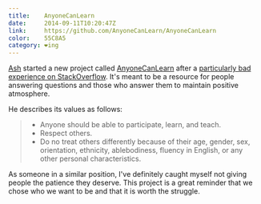 ```yaml
---
title:    AnyoneCanLearn
date:     2014-09-11T10:20:47Z
link:     https://github.com/AnyoneCanLearn/AnyoneCanLearn
color:    55C8A5
category: ❤ing
---
```


[Ash] started a new project called [AnyoneCanLearn] after a  [particularly bad
experience on StackOverflow][blog-post]. It's meant to be a resource for people
answering questions and those who answer them to maintain positive atmosphere.

He describes its values as follows:

> - Anyone should be able to participate, learn, and teach.
> - Respect others.
> - Do no treat others differently because of their age, gender, sex,
> orientation, ethnicity, ablebodiness, fluency in English, or any other
> personal characteristics.

As someone in a similar position, I've definitely caught myself not giving
people the patience they deserve. This project is a great reminder that we chose
who we want to be and that it is worth the struggle.

[anyonecanlearn]: https://github.com/AnyoneCanLearn/AnyoneCanLearn
[ash]: https://twitter.com/ashfurrow
[blog-post]: http://ashfurrow.com/blog/anyone-can-learn
